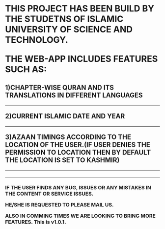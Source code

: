 <h1> THIS PROJECT HAS BEEN BUILD BY THE STUDETNS OF ISLAMIC UNIVERSITY OF SCIENCE AND TECHNOLOGY.

THE WEB-APP INCLUDES FEATURES SUCH AS:</h1>

<h2> 
1)CHAPTER-WISE QURAN AND ITS TRANSLATIONS IN DIFFERENT LANGUAGES
<hr>

2)CURRENT ISLAMIC DATE AND YEAR 
<hr>

3)AZAAN TIMINGS ACCORDING TO THE LOCATION OF THE USER.(IF USER DENIES THE PERMISSION TO LOCATION THEN BY DEFAULT THE LOCATION IS SET TO KASHMIR)
<hr>
 </h2>
<hr>
<h3> 


IF THE USER FINDS ANY BUG, ISSUES OR ANY MISTAKES IN THE CONTENT OR SERVICE ISSUES. 

HE/SHE IS REQUESTED TO PLEASE MAIL US.

ALSO IN COMMING TIMES WE ARE LOOKING TO BRING MORE FEATURES.
This is v1.0.1. 

</h3>
